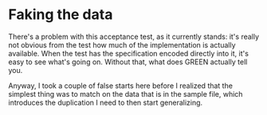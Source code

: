 # Faking the data

There's a problem with this acceptance test, as it currently stands: it's really
not obvious from the test how much of the implementation is actually available.
When the test has the specification encoded directly into it, it's easy to
see what's going on.  Without that, what does GREEN actually tell you.

Anyway, I took a couple of false starts here before I realized that the simplest
thing was to match on the data that is in the sample file, which introduces
the duplication I need to then start generalizing.